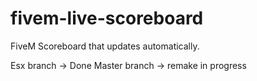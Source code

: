 # fivem-live-scoreboard
FiveM Scoreboard that updates automatically.

Esx branch -> Done
Master branch -> remake in progress

